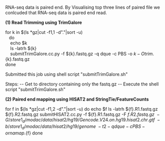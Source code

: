 
RNA-seq data is paired end. By Visualising top three lines of paired file we conlcuded that RNA-seq data is paired end read.

**(1) Read Trimming using TrimGalore**

for k in $(ls *gz|cut -f1,1 -d"."|sort -u) <br />
  &nbsp;&nbsp; do <br />
    &nbsp;&nbsp;&nbsp; echo $k <br />
     &nbsp;&nbsp;&nbsp; ls -latrh ${k} <br />
    &nbsp;&nbsp;&nbsp; submitTrimGalore.cc.py -f ${k}.fastq.gz -q dque -c PBS -o ${k} -O trim.${k}.fastq.gz <br />
done <br />

Submitted this job using shell script "submitTrimGalore.sh" <br />

Steps:
  -- Get to directory containing only the fastq.gz
  -- Execute the shell script "submitTrimGalore.sh"

**(2) Paired end mapping using HISAT2 and StringTie/FeatureCounts**

for f in $(ls *gz|cut -f1,2 -d"."|sort -u)
do 
echo $f
ls -latrh ${f}.R1.fastq.gz ${f}.R2.fastq.gz
submitHISAT2.cc.py -f ${f}.R1.fastq.gz -F  ${f}.R2.fastq.gz  \ 
  -G /store1_d/modac/data/hisat2/hg19/Gencode.V24.on.hg19.hisat2.chr.gtf \ 
    -b /store1_d/modac/data/hisat2/hg19/genome  \ 
    -t 2 -q dque -c PBS -o rnamap.${f}
done

